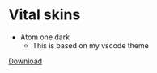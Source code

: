 # Vital skins

- Atom one dark
  - This is based on my vscode theme

[Download](https://raw.githubusercontent.com/Nikug/vital-skins/master/Atom%20One%20Dark.vitalskin)
